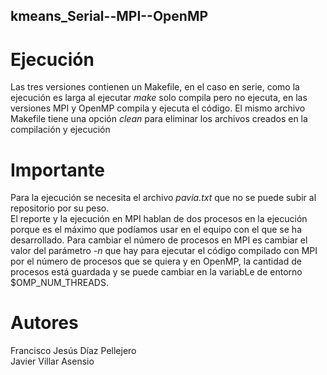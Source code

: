 ## kmeans_Serial--MPI--OpenMP
# Ejecución
Las tres versiones contienen un Makefile, en el caso en serie, como la ejecución es larga al ejecutar *make* solo compila pero no ejecuta, en las versiones MPI y OpenMP compila y ejecuta el código. El mismo archivo Makefile tiene una opción *clean* para eliminar los archivos creados en la compilación y ejecución

# Importante
Para la ejecución se necesita el archivo *pavia.txt* que no se puede subir al repositorio por su peso. \
El reporte y la ejecución en MPI hablan de dos procesos en la ejecución porque es el máximo que podíamos usar en el equipo con el que se ha desarrollado. Para cambiar el número de procesos en MPI es cambiar el valor del parámetro *-n* que hay para ejecutar el código compilado con MPI por el número de procesos que se quiera y en OpenMP, la cantidad de procesos está guardada y se puede cambiar en la variabLe de entorno $OMP_NUM_THREADS.

# Autores
Francisco Jesús Díaz Pellejero \
Javier Villar Asensio
